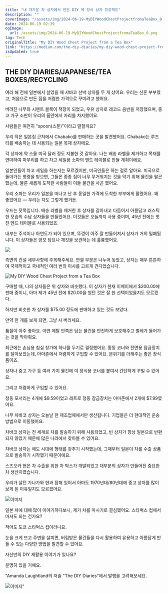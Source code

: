 ```yaml
---
title: "내 차가운 차 상자에서 만든 DIY 목 장식 상자 프로젝트"
description: ""
coverImage: "/assets/img/2024-06-19-MyDIYWoodChestProjectfromaTeaBox_0.png"
date: 2024-06-19 02:39
ogImage: 
  url: /assets/img/2024-06-19-MyDIYWoodChestProjectfromaTeaBox_0.png
tag: Tech
originalTitle: "My DIY Wood Chest Project from a Tea Box"
link: "https://medium.com/the-diy-diaries/my-diy-wood-chest-project-from-a-tea-box-091582514c43"
isUpdated: true
---
```






## THE DIY DIARIES/JAPANESE/TEA BOXES/RECYCLING

여러 해 전에 일본에서 살았을 때 샤바코 선박 상자를 두 개 샀어요. 우리는 신혼 부부였고, 처음으로 만든 집을 저렴한 가격으로 꾸미려고 했어요.

버려진 나무와 시멘트 블록이 책장이 되었고, 우유 상자로 레코드 음반을 저장했으며, 중고 가구 소판이 우리의 품안에서 자리를 차지했어요.

사람들은 여전히 "spoon(스푼)"이라고 말할까요?

<div class="content-ad"></div>

우리 작은 일본집 근처에서 Chabako를 판매하는 곳을 발견했어요. Chabako는 루즈 티를 배송하는 데 사용되는 일본 목재 상자에요.

각 상자에 약 스물 미국 달러 정도 지불한 것 같아요. 나는 배송 라벨을 제거하고 목재를 연마하여 마무리를 하고 차고 세일용 소파의 엔드 테이블로 만들 계획이에요.

일본인들이 차고 세일을 하는지는 모르겠지만, 미국인들은 하는 걸로 알아요. 미국으로 돌아가는 명령을 받으면, 그들은 종종 짐이 너무 무거워지는 것을 막기 위해 물건을 팔곤 했는데, 물론 새롭게 도착한 사람들이 이들 물건을 사곤 했어요.

우리 소파는 우리가 일본을 떠나고 난 후 동일한 가격에 도착한 부부에게 팔렸어요. 꽤 좋았어요 — 우리는 차도 그렇게 했거든.

<div class="content-ad"></div>

우드는 잣목입니다. 배송 라벨을 제거한 후 상자를 갈아내고 다듬어서 아름답고 러스틱한 모습의 수납 상자들을 만들었어요. 이것들은 오늘까지 사용 중이며, 45년 전에는 멋진 엔드 테이블로 사용되었죠.

내부는 주석이나 아연도가 되어 있으며, 뚜껑이 아주 잘 만들어져서 상자가 거의 밀폐됩니다. 이 상자들은 양모 담요나 재킷을 보관하는 데 훌륭했어요.

<img src="/assets/img/2024-06-19-나의 DIY 목공상자 프로젝트에서_0.png" />

측면의 건설 세부사항에 주목해주세요. 연결 부분은 나누어 놓았고, 상자는 매우 튼튼하여 국제적이고 국내적인 여러 번의 이사를 고르게 견디었습니다.

<div class="content-ad"></div>


![My DIY Wood Chest Project from a Tea Box](/assets/img/2024-06-19-MyDIYWoodChestProjectfromaTeaBox_1.png)

구매할 때, 나의 상자들은 위 상자와 비슷했다. 이 상자가 현재 이베이에서 $200.00에 판매 중이니, 아마 제가 45년 전에 $20.00을 썼던 것은 잘 한 선택이었을지도 모르겠다.

하지만 비슷한 차 상자를 $75.00 정도에 판매하고 있는 것도 보았다.

만약 한 개를 보게 되면, 그냥 사 버리세요.


<div class="content-ad"></div>

품질이 아주 좋아요. 아연 메탈 안쪽은 담는 물건을 안전하게 보호해주고 벌레가 들어가는 것을 막아줘요.

최근에는 손님용 침실 창가에 하나를 두기로 결정했어요. 황동 코너와 전면용 잠금장치를 달아보았는데, 아마존에서 저렴하게 구입할 수 있어요. 분위기를 더해주는 좋은 장식품이죠.

상자나 중고 가구 등 여러 가지 물건에 이 장식용 코너를 붙여서 간단하게 꾸밀 수 있어요.

그리고 저렴하게 구입할 수 있어요.

<div class="content-ad"></div>

청동 모서리는 4개에 $9.59이었고 레트로 청동 잠금장치는 아마존에서 2개에 $7.99였어요.

나무 차바코 상자는 오늘날 한 제조업체에서만 생산됩니다. 기업들은 더 현대적인 운송 방법으로 이동했어요.

차바코 상자는 전 세계로 차를 발송하기 위해 사용되었고, 빈 상자가 항상 일본으로 반환되지 않았기 때문에 많은 나라에서 찾아볼 수 있어요.

차바코 상자는 에도 시대에 형태를 갖추기 시작했는데, 그때부터 일본이 차를 수출 상품으로 발송하기 시작했기 때문이에요.

<div class="content-ad"></div>

스즈오카 현은 차 수출을 위한 차 박스가 개발되었고 대부분의 상자가 만들어진 중요한 차 생산지였습니다.

우리가 살던 가나가와 현과 접해 있어서 아마도 1970년대/80년대에 중고 상자를 많이 보게 된 이유일지도 모르겠어요.

![이미지](/assets/img/2024-06-19-MyDIYWoodChestProjectfromaTeaBox_2.png)

일본 차에 대해 많이 이야기하다보니, 제가 차를 마시기로 결심했어요. 스타벅스 컵에서 마셔도 되는 건가요?

<div class="content-ad"></div>

적어도 도쿄 스타벅스 컵이라니요.

눈을 크게 뜨고 주변을 살피면, 버림받은 물건들을 다시 활용하여 유용하고 아름답게 만들 수 있는 다양한 방법을 발견할 수 있어요.

자신만의 DIY 재활용 이야기가 있나요?

분명히 있을 거예요.

<div class="content-ad"></div>

"Amanda Laughtland의 저술 "The DIY Diaries"에서 발행을 고려해보세요.

![이미지](/assets/img/2024-06-19-MyDIYWoodChestProjectfromaTeaBox_3.png)"